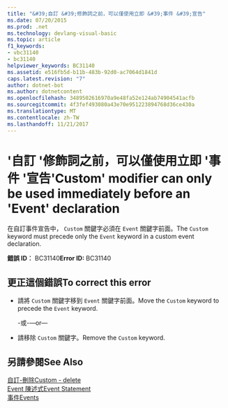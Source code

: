 ```yaml
---
title: "&#39;自訂 &#39;修飾詞之前，可以僅使用立即 &#39;事件 &#39;宣告"
ms.date: 07/20/2015
ms.prod: .net
ms.technology: devlang-visual-basic
ms.topic: article
f1_keywords:
- vbc31140
- bc31140
helpviewer_keywords: BC31140
ms.assetid: e516fb5d-b11b-483b-92d0-ac7064d1841d
caps.latest.revision: "7"
author: dotnet-bot
ms.author: dotnetcontent
ms.openlocfilehash: 3489502616970a9e48fa52e124ab74904541acfb
ms.sourcegitcommit: 4f3fef493080a43e70e951223894768d36ce430a
ms.translationtype: MT
ms.contentlocale: zh-TW
ms.lasthandoff: 11/21/2017
---
```

# <a name="39custom39-modifier-can-only-be-used-immediately-before-an-39event39-declaration"></a><span data-ttu-id="d303b-102">&#39;自訂 &#39;修飾詞之前，可以僅使用立即 &#39;事件 &#39;宣告</span><span class="sxs-lookup"><span data-stu-id="d303b-102">&#39;Custom&#39; modifier can only be used immediately before an &#39;Event&#39; declaration</span></span>
<span data-ttu-id="d303b-103">在自訂事件宣告中， `Custom` 關鍵字必須在 `Event` 關鍵字前面。</span><span class="sxs-lookup"><span data-stu-id="d303b-103">The `Custom` keyword must precede only the `Event` keyword in a custom event declaration.</span></span>  
  
 <span data-ttu-id="d303b-104">**錯誤 ID︰** BC31140</span><span class="sxs-lookup"><span data-stu-id="d303b-104">**Error ID:** BC31140</span></span>  
  
## <a name="to-correct-this-error"></a><span data-ttu-id="d303b-105">更正這個錯誤</span><span class="sxs-lookup"><span data-stu-id="d303b-105">To correct this error</span></span>  
  
-   <span data-ttu-id="d303b-106">請將 `Custom` 關鍵字移到 `Event` 關鍵字前面。</span><span class="sxs-lookup"><span data-stu-id="d303b-106">Move the `Custom` keyword to precede the `Event` keyword.</span></span>  
  
     <span data-ttu-id="d303b-107">-或-</span><span class="sxs-lookup"><span data-stu-id="d303b-107">—or—</span></span>  
  
-   <span data-ttu-id="d303b-108">請移除 `Custom` 關鍵字。</span><span class="sxs-lookup"><span data-stu-id="d303b-108">Remove the `Custom` keyword.</span></span>  
  
## <a name="see-also"></a><span data-ttu-id="d303b-109">另請參閱</span><span class="sxs-lookup"><span data-stu-id="d303b-109">See Also</span></span>  
 [<span data-ttu-id="d303b-110">自訂-刪除</span><span class="sxs-lookup"><span data-stu-id="d303b-110">Custom - delete</span></span>](http://msdn.microsoft.com/en-us/dc62be07-c896-4866-a533-982a661d143f)  
 [<span data-ttu-id="d303b-111">Event 陳述式</span><span class="sxs-lookup"><span data-stu-id="d303b-111">Event Statement</span></span>](../../visual-basic/language-reference/statements/event-statement.md)  
 [<span data-ttu-id="d303b-112">事件</span><span class="sxs-lookup"><span data-stu-id="d303b-112">Events</span></span>](../../visual-basic/programming-guide/language-features/events/index.md)
